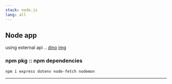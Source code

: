 ```yaml
---
stack: node.js
lang: all
---
```


## Node app
using external api ..
[dino](https://rapidapi.com/alexnormand/api/dino-ipsum/)
[img](https://rapidapi.com/microsoft-azure-org-microsoft-cognitive-services/api/bing-image-search1/)

### npm pkg :: npm dependencies
```
npm i express dotenv node-fetch nodemon
```

---